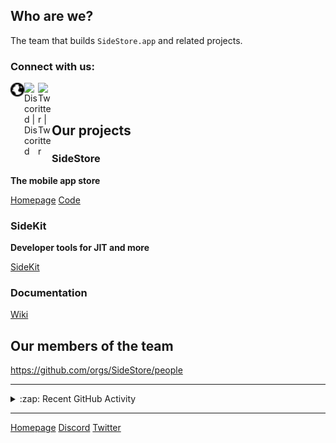 <!-- 
Docs: How to use GitHub README and actions to auto-generate embedded content.
https://github.com/anuraghazra/github-readme-stats
https://www.youtube.com/watch?v=n6d4KHSKqGk
https://github.com/rahuldkjain/github-profile-readme-generator
 -->

## Who are we?

The team that builds `SideStore.app` and related projects.

### Connect with us:

<!--
[![Website](https://img.shields.io/website?label=sidestore.io&style=for-the-badge&url=https://sidestore.io)](https://sidestore.io)
[![Twitter Follow](https://img.shields.io/twitter/follow/sidestore_io?color=1DA1F2&logo=twitter&style=for-the-badge)](https://twitter.com/intent/follow?original_referer=https%3A%2F%2Fgithub.com%2Fsidestore&screen_name=sidestore)
[![GitHub Followers](https://img.shields.io/github/followers/sidestore?style=for-the-badge)]()
[![GitHub Sponsors](https://img.shields.io/github/sponsors/sidestore?style=for-the-badge
)]() 
-->

[<img align="left" alt="sidestore.io" width="22px" src="https://raw.githubusercontent.com/iconic/open-iconic/master/svg/globe.svg" />][website]
[<img align="left" alt="Discord | Discord" width="22px" src="https://cdn.jsdelivr.net/npm/simple-icons@v3/icons/discord.svg" />][discord]
[<img align="left" alt="Twitter | Twitter" width="22px" src="https://cdn.jsdelivr.net/npm/simple-icons@v3/icons/twitter.svg" />][twitter]

<br />
<br />

## Our projects

### SideStore

__The mobile app store__

[Homepage][website]
[Code][git.sidestore]

### SideKit

__Developer tools for JIT and more__

[SideKit][git.sidekit]

### Documentation

[Wiki][wiki]

## Our members of the team

https://github.com/orgs/SideStore/people

---

<details>
  <summary>:zap: Recent GitHub Activity</summary>

<!--START_SECTION:activity-->
1. ❗️ Opened issue [#880](https://github.com/SideStore/SideStore/issues/880) in [SideStore/SideStore](https://github.com/SideStore/SideStore)
2. 🗣 Commented on [#834](https://github.com/SideStore/SideStore/issues/834) in [SideStore/SideStore](https://github.com/SideStore/SideStore)
3. 🗣 Commented on [#832](https://github.com/SideStore/SideStore/issues/832) in [SideStore/SideStore](https://github.com/SideStore/SideStore)
4. 🗣 Commented on [#161](https://github.com/SideStore/SideStore/issues/161) in [SideStore/SideStore](https://github.com/SideStore/SideStore)
5. 🗣 Commented on [#139](https://github.com/SideStore/SideStore/issues/139) in [SideStore/SideStore](https://github.com/SideStore/SideStore)
6. 🗣 Commented on [#735](https://github.com/SideStore/SideStore/issues/735) in [SideStore/SideStore](https://github.com/SideStore/SideStore)
7. ❗️ Closed issue [#735](https://github.com/SideStore/SideStore/issues/735) in [SideStore/SideStore](https://github.com/SideStore/SideStore)
8. 🗣 Commented on [#870](https://github.com/SideStore/SideStore/issues/870) in [SideStore/SideStore](https://github.com/SideStore/SideStore)
9. 🗣 Commented on [#877](https://github.com/SideStore/SideStore/issues/877) in [SideStore/SideStore](https://github.com/SideStore/SideStore)
10. 🗣 Commented on [#877](https://github.com/SideStore/SideStore/issues/877) in [SideStore/SideStore](https://github.com/SideStore/SideStore)
11. 🗣 Commented on [#877](https://github.com/SideStore/SideStore/issues/877) in [SideStore/SideStore](https://github.com/SideStore/SideStore)
12. 🗣 Commented on [#877](https://github.com/SideStore/SideStore/issues/877) in [SideStore/SideStore](https://github.com/SideStore/SideStore)
13. ❗️ Opened issue [#877](https://github.com/SideStore/SideStore/issues/877) in [SideStore/SideStore](https://github.com/SideStore/SideStore)
14. 🗣 Commented on [#139](https://github.com/SideStore/SideStore/issues/139) in [SideStore/SideStore](https://github.com/SideStore/SideStore)
15. 🗣 Commented on [#139](https://github.com/SideStore/SideStore/issues/139) in [SideStore/SideStore](https://github.com/SideStore/SideStore)
16. 🗣 Commented on [#711](https://github.com/SideStore/SideStore/issues/711) in [SideStore/SideStore](https://github.com/SideStore/SideStore)
17. 🗣 Commented on [#711](https://github.com/SideStore/SideStore/issues/711) in [SideStore/SideStore](https://github.com/SideStore/SideStore)
18. 🗣 Commented on [#756](https://github.com/SideStore/SideStore/issues/756) in [SideStore/SideStore](https://github.com/SideStore/SideStore)
19. 🗣 Commented on [#756](https://github.com/SideStore/SideStore/issues/756) in [SideStore/SideStore](https://github.com/SideStore/SideStore)
20. 🗣 Commented on [#870](https://github.com/SideStore/SideStore/issues/870) in [SideStore/SideStore](https://github.com/SideStore/SideStore)
<!--END_SECTION:activity-->

</details>

---

[Homepage][patreon] [Discord][discord] [Twitter][twitter]

<!--
- [Patreon][patreon]
- [OpenCollective][opencollective]
- [YouTube][youtube]
-->

[website]: https://sidestore.io
[wiki]: https://wiki.sidestore.io
[twitter]: https://twitter.com/sidestore_io
[discord]: https://discord.gg/sidestore-949183273383395328
[youtube]: https://youtube.com/TODO
[patreon]: https://www.patreon.com/SideStore
[opencollective]: https://opencollective.com/TODO
[git.sidestore]: https://github.com/SideStore/SideStore/
[git.sidekit]: https://github.com/SideStore/SideKit

